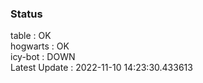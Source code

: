### Status


table : OK  
hogwarts : OK  
icy-bot : DOWN  
Latest Update : 2022-11-10 14:23:30.433613
